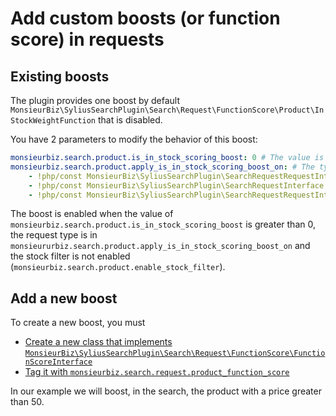 # Add custom boosts (or function score) in requests

## Existing boosts

The plugin provides one boost by default `MonsieurBiz\SyliusSearchPlugin\Search\Request\FunctionScore\Product\InStockWeightFunction`  that is disabled.

You have 2 parameters to modify the behavior of this boost:

```yaml
monsieurbiz.search.product.is_in_stock_scoring_boost: 0 # The value is used to multiply the document score (0 to disable the scoring boost)
monsieurbiz.search.product.apply_is_in_stock_scoring_boost_on: # The type of request where the boost is applied
    - !php/const MonsieurBiz\SyliusSearchPlugin\SearchRequestRequestInterface::SEARCH_TYPE
    - !php/const MonsieurBiz\SyliusSearchPlugin\SearchRequestInterface::TAXON_TYPE
    - !php/const MonsieurBiz\SyliusSearchPlugin\SearchRequestRequestInterface::INSTANT_TYPE
```

The boost is enabled when the value of `monsieurbiz.search.product.is_in_stock_scoring_boost` is greater than 0, the request type is in `monsieururbiz.search.product.apply_is_in_stock_scoring_boost_on` and the stock filter is not enabled (`monsieurbiz.search.product.enable_stock_filter`).

## Add a new boost

To create a new boost, you must

- [Create a new class that implements `MonsieurBiz\SyliusSearchPlugin\Search\Request\FunctionScore\FunctionScoreInterface`](../dist/src/Search/Request/FunctionScore/Product/BoostExpensiveProductFunction.php)
- [Tag it with `monsieurbiz.search.request.product_function_score`](../dist/src/Resources/config/services.yaml#L35)

In our example we will boost, in the search, the product with a price greater than 50.
